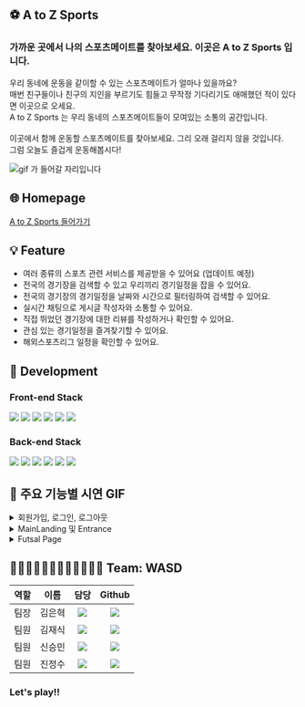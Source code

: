 ## ⚽️ A to Z Sports

### 가까운 곳에서 나의 스포츠메이트를 찾아보세요. 이곳은 A to Z Sports 입니다.<p>
우리 동네에 운동을 같이할 수 있는 스포츠메이트가 얼마나 있을까요?<br>
매번 친구들이나 친구의 지인을 부르기도 힘들고 무작정 기다리기도 애매했던 적이 있다면 이곳으로 오세요.<br>
A to Z Sports 는 우리 동네의 스포츠메이트들이 모여있는 소통의 공간입니다.<br>  
이곳에서 함께 운동할 스포츠메이트를 찾아보세요. 그리 오래 걸리지 않을 것입니다.<br>
그럼 오늘도 즐겁게 운동해봅시다!<br/>

![gif 가 들어갈 자리입니다]()


## 🌐 Homepage

[A to Z Sports 들어가기](https://atozsports.link/)
 

## 💡 Feature

- 여러 종류의 스포츠 관련 서비스를 제공받을 수 있어요 (업데이트 예정)
- 전국의 경기장을 검색할 수 있고 우리끼리 경기일정을 잡을 수 있어요. 
- 전국의 경기장의 경기일정을 날짜와 시간으로 필터링하여 검색할 수 있어요.
- 실시간 채팅으로 게시글 작성자와 소통할 수 있어요.
- 직접 뛰었던 경기장에 대한 리뷰를 작성하거나 확인할 수 있어요.
- 관심 있는 경기일정을 즐겨찾기할 수 있어요.
- 해외스포츠리그 일정을 확인할 수 있어요.
 
  
## 🧰 Development

### Front-end Stack

<img src="https://img.shields.io/badge/html-E34F26?style=for-the-badge&logo=html5&logoColor=white"> <img src="https://img.shields.io/badge/css-1572B6?style=for-the-badge&logo=css3&logoColor=white">
<img src="https://img.shields.io/badge/javascript-F7DF1E?style=for-the-badge&logo=javascript&logoColor=black">
<img src="https://img.shields.io/badge/react-61DAFB?style=for-the-badge&logo=react&logoColor=black">
<img src="https://img.shields.io/badge/redux-%23593d88.svg?style=for-the-badge&logo=redux&logoColor=white">
<img src="https://img.shields.io/badge/React_Router-CA4245?style=for-the-badge&logo=react-router&logoColor=white">

### Back-end Stack

<img src="https://img.shields.io/badge/node.js-228B22?style=for-the-badge&logo=node.js&logoColor=white"> <img src="https://img.shields.io/badge/express-006400?style=for-the-badge&logo=express&logoColor=white">
<img src="https://img.shields.io/badge/json%20web%20tokens-8A2BE2?style=for-the-badge&logo=json%20web%20tokens&logoColor=white">
<img src="https://img.shields.io/badge/Sequelize-52B0E7?style=for-the-badge&logo=Sequelize&logoColor=white">
<img src="https://img.shields.io/badge/mysql-%2300f.svg?style=for-the-badge&logo=mysql&logoColor=white">
<img src="https://img.shields.io/badge/AWS-%23FF9900.svg?style=for-the-badge&logo=amazon-aws&logoColor=white">
 

## 📱 주요 기능별 시연 GIF

<details>
  <summary> 회원가입, 로그인, 로그아웃</summary>
  
  <details>
  <summary> 회원가입 </summary>
    <img width="700" src=""/>
  </details>
  
  <details>
  <summary> 로그인 </summary>
    <img width="700" src=""/>
  </details>
  
   <details>
  <summary> 카카오 로그인 </summary>
    <img width="700" src=""/>
  </details>
  
   <details>
  <summary> 구글 로그인 </summary>
    <img width="700" src=""/>
  </details>
  
  <details>
  <summary> 로그아웃 </summary>
    <img width="700" src=""/>
  </details>
  
</details>


<details>
  <summary> MainLanding 및 Entrance </summary>
  
  <details>
  <summary> MainLanding Page </summary>
    <img width="700" src=""/>
  </details>
  
  <details>
  <summary> Entrance Page </summary>
    <img width="700" src=""/>
  </details>
  
</details>


<details>
  <summary> Futsal Page </summary>

  <details>
  <summary> 매치리스트 탐색 </summary>
    <img width="700" src=""/>
  </details>
  
  <details>
  <summary> 게시글 페이지 </summary>
    <img width="700" src=""/>
  </details>
  
  <details>
  <summary> 게시글 작성페이지 </summary>
    <img width="700" src=""/>

  </details>
  <details>
  <summary> 게시글 수정페이지 </summary>
    <img width="700" src=""/>
  </details>
  
  <details>
  <summary>  </summary>
    <img width="700" src=""/>
  </details>
 
</details>



## 🧑🏻‍💻🧑🏻‍💻🧑🏻‍💻🧑🏻‍💻  Team: WASD

역할|이름|담당|Github
:---:|:---:|:---:|:---:
팀장|김은혁|<img src="https://img.shields.io/badge/BackEnd-Green"/></a>|<a href="https://github.com/steel-hyuk" target="_blank"><img src="https://img.shields.io/badge/steel-hyuk-grey?style=flat-square&logo=Github&logoColor=white"/></a>
팀원|김재식|<img src="https://img.shields.io/badge/BackEnd-Green"/></a>|<a href="https://github.com/jsjsjskjs" target="_blank"><img src="https://img.shields.io/badge/jsjsjskjs-grey?style=flat-square&logo=Github&logoColor=white"/></a>
팀원|신승민|<img src="https://img.shields.io/badge/FrontEnd-blue"/></a>|<a href="https://github.com/shinseungmin-kor" target="_blank"><img src="https://img.shields.io/badge/shinseungmin-kor-grey?style=flat-square&logo=Github&logoColor=white"/></a>
팀원|진정수|<img src="https://img.shields.io/badge/FrontEnd-blue"/></a>|<a href="https://github.com/youhavetosleep" target="_blank"><img src="https://img.shields.io/badge/youhavetosleep-grey?style=flat-square&logo=Github&logoColor=white"/></a>
### Let's play!!

